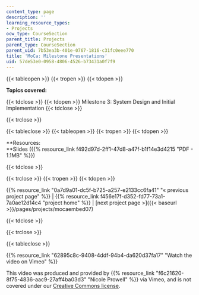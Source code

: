 ```yaml
---
content_type: page
description: ''
learning_resource_types:
- Projects
ocw_type: CourseSection
parent_title: Projects
parent_type: CourseSection
parent_uid: 7b53ea3b-401e-0767-1816-c31fc0eee770
title: 'MoCa: Milestone Presentations'
uid: 57de53e0-0958-4806-4526-b73431a0f7f9
---
```


{{< tableopen >}}
{{< tropen >}}
{{< tdopen >}}


**Topics covered:**


{{< tdclose >}}
{{< tdopen >}}
Milestone 3: System Design and Initial Implementation
{{< tdclose >}}

{{< trclose >}}

{{< tableclose >}}
{{< tableopen >}}
{{< tropen >}}
{{< tdopen >}}


**Resources:  
**Slides ({{% resource_link f492d97d-2ff1-47d8-a47f-b1f14e3d4215 "PDF - 1.1MB" %}})


{{< tdclose >}}

{{< trclose >}}
{{< tropen >}}
{{< tdopen >}}


{{% resource_link "0a7d9a01-dc5f-b725-a257-e2133cc6fa41" "« previous project page" %}} | {{% resource_link f456e17f-d352-fd77-73a1-7a0ae12d14c4 "project home" %}} | [next project page >]({{< baseurl >}}/pages/projects/mocaembed07)


{{< tdclose >}}

{{< trclose >}}

{{< tableclose >}}

{{% resource_link "62895c8c-9408-4ddf-94b4-da620d37fa17" "Watch the video on Vimeo" %}}

This video was produced and provided by {{% resource_link "f6c21620-8f75-4836-aac9-27aff4ba03d3" "Nicole Prowell" %}} via Vimeo, and is not covered under our [Creative Commons license](/terms/#cc).